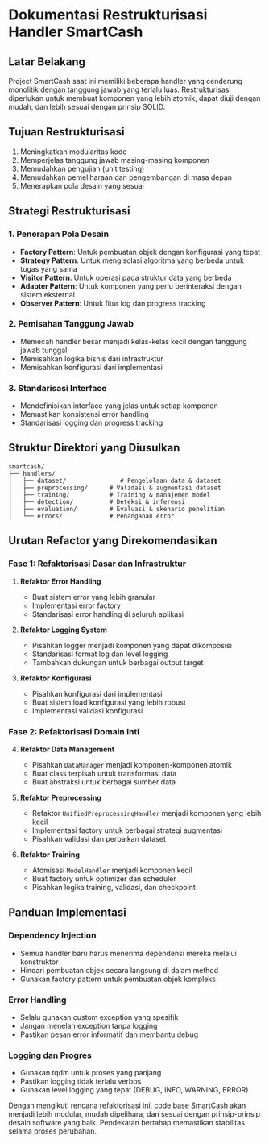 # Dokumentasi Restrukturisasi Handler SmartCash

## Latar Belakang
Project SmartCash saat ini memiliki beberapa handler yang cenderung monolitik dengan tanggung jawab yang terlalu luas. Restrukturisasi diperlukan untuk membuat komponen yang lebih atomik, dapat diuji dengan mudah, dan lebih sesuai dengan prinsip SOLID. 

## Tujuan Restrukturisasi
1. Meningkatkan modularitas kode
2. Memperjelas tanggung jawab masing-masing komponen
3. Memudahkan pengujian (unit testing)
4. Memudahkan pemeliharaan dan pengembangan di masa depan
5. Menerapkan pola desain yang sesuai

## Strategi Restrukturisasi

### 1. Penerapan Pola Desain
- **Factory Pattern**: Untuk pembuatan objek dengan konfigurasi yang tepat
- **Strategy Pattern**: Untuk mengisolasi algoritma yang berbeda untuk tugas yang sama
- **Visitor Pattern**: Untuk operasi pada struktur data yang berbeda
- **Adapter Pattern**: Untuk komponen yang perlu berinteraksi dengan sistem eksternal
- **Observer Pattern**: Untuk fitur log dan progress tracking

### 2. Pemisahan Tanggung Jawab
- Memecah handler besar menjadi kelas-kelas kecil dengan tanggung jawab tunggal
- Memisahkan logika bisnis dari infrastruktur
- Memisahkan konfigurasi dari implementasi

### 3. Standarisasi Interface
- Mendefinisikan interface yang jelas untuk setiap komponen
- Memastikan konsistensi error handling
- Standarisasi logging dan progress tracking

## Struktur Direktori yang Diusulkan

```
smartcash/
├── handlers/
│   ├── dataset/               # Pengelolaan data & dataset
│   ├── preprocessing/      # Validasi & augmentasi dataset
│   ├── training/           # Training & manajemen model
│   ├── detection/          # Deteksi & inferensi 
│   ├── evaluation/         # Evaluasi & skenario penelitian
│   └── errors/             # Penanganan error
```

## Urutan Refactor yang Direkomendasikan

### Fase 1: Refaktorisasi Dasar dan Infrastruktur
1. **Refaktor Error Handling**
   - Buat sistem error yang lebih granular
   - Implementasi error factory
   - Standarisasi error handling di seluruh aplikasi

2. **Refaktor Logging System**
   - Pisahkan logger menjadi komponen yang dapat dikomposisi
   - Standarisasi format log dan level logging
   - Tambahkan dukungan untuk berbagai output target

3. **Refaktor Konfigurasi**
   - Pisahkan konfigurasi dari implementasi
   - Buat sistem load konfigurasi yang lebih robust
   - Implementasi validasi konfigurasi

### Fase 2: Refaktorisasi Domain Inti
4. **Refaktor Data Management**
   - Pisahkan `DataManager` menjadi komponen-komponen atomik
   - Buat class terpisah untuk transformasi data
   - Buat abstraksi untuk berbagai sumber data

5. **Refaktor Preprocessing**
   - Refaktor `UnifiedPreprocessingHandler` menjadi komponen yang lebih kecil
   - Implementasi factory untuk berbagai strategi augmentasi
   - Pisahkan validasi dan perbaikan dataset

6. **Refaktor Training**
   - Atomisasi `ModelHandler` menjadi komponen kecil
   - Buat factory untuk optimizer dan scheduler
   - Pisahkan logika training, validasi, dan checkpoint


## Panduan Implementasi
### Dependency Injection
- Semua handler baru harus menerima dependensi mereka melalui konstruktor
- Hindari pembuatan objek secara langsung di dalam method
- Gunakan factory pattern untuk pembuatan objek kompleks

### Error Handling
- Selalu gunakan custom exception yang spesifik
- Jangan menelan exception tanpa logging
- Pastikan pesan error informatif dan membantu debug

### Logging dan Progres
- Gunakan tqdm untuk proses yang panjang
- Pastikan logging tidak terlalu verbos
- Gunakan level logging yang tepat (DEBUG, INFO, WARNING, ERROR)

Dengan mengikuti rencana refaktorisasi ini, code base SmartCash akan menjadi lebih modular, mudah dipelihara, dan sesuai dengan prinsip-prinsip desain software yang baik. Pendekatan bertahap memastikan stabilitas selama proses perubahan.